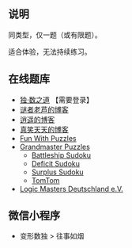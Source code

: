 ## 说明
同类型，仅一题（或有限题）。

适合体验，无法持续练习。

## 在线题库
- [独·数之道](http://www.sudokufans.org.cn/pk7a/) 【需要登录】
- [谜者老芦的博客](http://blog.sina.com.cn/s/articlelist_1752936301_0_1.html)
- [逍遥的博客](http://blog.sina.com.cn/iae3ng)
- [真笑天天的博客](http://blog.sina.com.cn/zhenxiaott)
- [Fun With Puzzles](https://www.funwithpuzzles.com/2017/02/sudoku-variations-index-page.html)
- [Grandmaster Puzzles](https://www.gmpuzzles.com/blog/)
  - [Battleship Sudoku](https://www.gmpuzzles.com/blog/category/sudoku/)
  - [Deficit Sudoku](https://www.gmpuzzles.com/blog/category/sudoku/deficitsurplus-sudoku/)
  - [Surplus Sudoku](https://www.gmpuzzles.com/blog/category/sudoku/deficitsurplus-sudoku/)
  - [TomTom](https://www.gmpuzzles.com/blog/category/numberplacement/tomtom/)
- [Logic Masters Deutschland e.V.](https://logic-masters.de/Raetselportal/Suche/erweitert.php?tag_id=1001)

## 微信小程序
- 变形数独 > 往事如烟